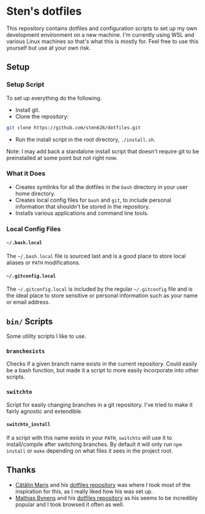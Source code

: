 # Sten's dotfiles

This repository contains dotfiles and configuration scripts to set up my own development environment on a new machine. I'm currently using WSL and various Linux machines so that's what this is mostly for. Feel free to use this yourself but use at your own risk.

## Setup

### Setup Script

To set up everything do the following.

- Install git.
- Clone the repository:

```bash
git clone https://github.com/sten626/dotfiles.git
```

- Run the install script in the root directory, `./install.sh`.

Note: I may add back a standalone install script that doesn't require git to be preinstalled at some point but not right now.

### What it Does

- Creates symlinks for all the dotfiles in the `bash` directory in your user home directory.
- Creates local config files for `bash` and `git`, to include personal information that shouldn't be stored in the repository.
- Installs various applications and command line tools.

### Local Config Files

#### `~/.bash.local`

The `~/.bash.local` file is sourced last and is a good place to store local aliases or `PATH` modifications.

#### `~/.gitconfig.local`

The `~/.gitconfig.local` is included by the regular `~/.gitconfig` file and is the ideal place to store sensitive or personal information such as your name or email address.

## `bin/` Scripts

Some utility scripts I like to use.

### `branchexists`

Checks if a given branch name exists in the current repository. Could easily be a bash function, but made it a script to more easily incorporate into other scripts.

### `switchto`

Script for easily changing branches in a git repository. I've tried to make it fairly agnostic and extendible.

#### `switchto_install`

If a script with this name exists in your `PATH`, `switchto` will use it to install/compile after switching branches. By default it will only run `npm install` or `make` depending on what files it sees in the project root.

## Thanks

- [Cătălin Mariș](https://github.com/alrra) and his [dotfiles repository](https://github.com/alrra/dotfiles) was where I took most of the inspiration for this, as I really liked how his was set up.
- [Mathias Bynens](https://github.com/mathiasbynens) and his [dotfiles repository](https://github.com/mathiasbynens/dotfiles) as his seems to be incredibly popular and I took browsed it often as well.
